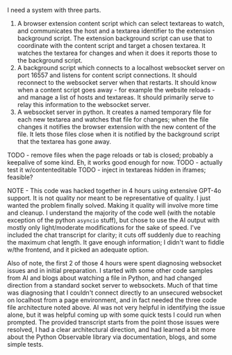 I need a system with three parts.

1. A browser extension content script which can select textareas to watch, and communicates the host and a textarea identifier to the extension background script. The extension background script can use that to coordinate with the content script and target a chosen textarea. It watches the textarea for changes and when it does it reports those to the background script.
2. A background script which connects to a localhost websocket server on port 16557 and listens for content script connections. It should reconnect to the websocket server when that restarts. It should know when a content script goes away - for example the website reloads - and manage a list of hosts and textareas. It should primarily serve to relay this information to the websocket server.
3. A websocket server in python. It creates a named temporary file for each new textarea and watches that file for changes; when the file changes it notifies the browser extension with the new content of the file. It lets those files close when it is notified by the background script that the textarea has gone away.

TODO - remove files when the page reloads or tab is closed; probably a keepalive
of some kind. Eh, it works good enough for now.
TODO - actually test it w/contenteditable
TODO - inject in textareas hidden in iframes; feasible?

NOTE - This code was hacked together in 4 hours using extensive GPT-4o support.
It is not quality nor meant to be representative of quality. I just wanted the
problem finally solved. Making it quality will involve more time and cleanup. I
understand the majority of the code well (with the notable exception of the
python `asyncio` stuff), but chose to use the AI output with mostly only
light/moderate modifications for the sake of speed. I've included the chat
transcript for clarity; it cuts off suddenly due to reaching the maximum chat
length. It gave enough information; I didn't want to fiddle w/the frontend, and
it picked an adequate option.

Also of note, the first 2 of those 4 hours were spent diagnosing websocket
issues and in initial preparation. I started with some other code samples from
AI and blogs about watching a file in Python, and had changed direction from a
standard socket server to websockets. Much of that time was diagnosing that I
couldn't connect directly to an unsecured websocket on localhost from a page
environment, and in fact needed the three code file architecture noted above. AI
was not very helpful in identifying the issue alone, but it was helpful coming
up with some quick tests I could run when prompted. The provided transcript
starts from the point those issues were resolved, I had a clear architectural
direction, and had learned a bit more about the Python Observable library via
documentation, blogs, and some simple tests.
